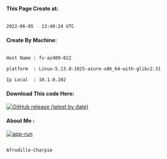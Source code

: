 
   
#### This Page Create at:

```bash

2022-06-05 - 13:40:24 UTC

```

#### Create By Machine:

```bash

Host Name : fv-az489-822

platform  : Linux-5.13.0-1025-azure-x86_64-with-glibc2.31

Ip Local  : 10.1.0.202

```
#### Download This code Here:

[![GitHub release (latest by date)](https://img.shields.io/github/v/release/Afrodille-Charpie/App-Run-1?style=for-the-badge&label=Download)](https://github.com/Afrodille-Charpie/App-Run-1/releases) 

</p> 

#### About Me :

[![app-run](https://github.com/Afrodille-Charpie/App-Run-1/actions/workflows/app-run.yml/badge.svg)](https://github.com/Afrodille-Charpie/App-Run-1/actions/workflows/app-run.yml)

```bash

Afrodille-Charpie

```

